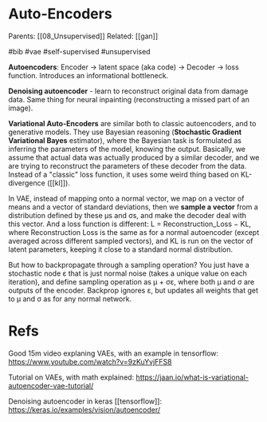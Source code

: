 # Auto-Encoders

Parents: [[08_Unsupervised]]
Related: [[gan]]

#bib #vae #self-supervised #unsupervised


**Autoencoders**: Encoder → latent space (aka code) → Decoder → loss function. Introduces an informational bottleneck.

**Denoising autoencoder** - learn to reconstruct original data from damage data. Same thing for neural inpainting (reconstructing a missed part of an image).

**Variational Auto-Encoders** are similar both to classic autoencoders, and to generative models. They use Bayesian reasoning (**Stochastic Gradient Variational Bayes** estimator), where the Bayesian task is formulated as inferring the parameters of the model, knowing the output. Basically, we assume that actual data was actually produced by a similar decoder, and we are trying to reconstruct the parameters of these decoder from the data. Instead of a "classic" loss function, it uses some weird thing based on KL-divergence ([[kl]]).

In VAE, instead of mapping onto a normal vector, we map on a vector of means and a vector of standard deviations, then we **sample a vector** from a distribution defined by these μs and σs, and make the decoder deal with this vector. And a loss function is different: L = Reconstruction_Loss − KL, where Reconstruction Loss is the same as for a normal autoencoder (except averaged across different sampled vectors), and KL is run on the vector of latent parameters, keeping it close to a standard normal distribution.

But how to backpropagate through a sampling operation? You just have a stochastic node ε that is just normal noise (takes a unique value on each iteration), and define sampling operation as μ + σε, where both μ and σ are outputs of the encoder. Backprop ignores ε, but updates all weights that get to μ and σ as for any normal network.

# Refs

Good 15m video explaning VAEs, with an example in tensorflow: https://www.youtube.com/watch?v=9zKuYvjFFS8

Tutorial on VAEs, with math explained: https://jaan.io/what-is-variational-autoencoder-vae-tutorial/

Denoising autoencoder in keras [[tensorflow]]: https://keras.io/examples/vision/autoencoder/